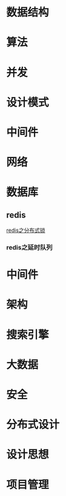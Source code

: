 # 数据结构
# 算法
# 并发
# 设计模式
# 中间件
# 网络
# 数据库
## redis
<a href="https://github.com/longshengguoji/architecture/blob/master/redis%E4%B9%8B%E5%88%86%E5%B8%83%E5%BC%8F%E9%94%81.md">redis之分布式锁</a><br/>
### redis之延时队列
# 中间件
# 架构
# 搜索引擎
# 大数据
# 安全
# 分布式设计
# 设计思想
# 项目管理
